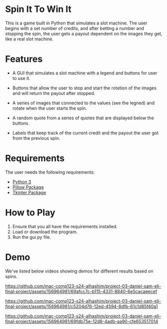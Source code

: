 # Spin It To Win It

This is a game built in Python that simulates a slot machine. The user begins with a set number of credits, and after betting a number and stopping the spin, the user gets a payout dependent on the images they get, like a real slot machine.

# Features

* A GUI that simulates a slot machine with a legend and buttons for user to use it.
  
* Buttons that allow the user to stop and start the rotation of the images and will return the payout after stopped.
  
* A series of images that connected to the values (see the legned) and rotate when the user starts the spin.
  
* A random quote from a series of quotes that are displayed below the buttons.
  
* Labels that keep track of the current credit and the payout the user got from the previous spin.

# Requirements

The user needs the following requirements:
* [Python 3](https://www.python.org/downloads/)
* [Pillow Package](https://pypi.org/project/pillow/)
* [Tkinter Package](https://docs.python.org/3/library/tkinter.html)

# How to Play

1. Ensure that you all have the requirements installed.
2. Load or download the program.
3. Run the gui.py file.
   
# Demo

We've listed below videos showing demos for different results based on spins.

https://github.com/mac-comp123-s24-alhashim/project-03-daniel-sam-eli-final-project/assets/156964981/69afcc7c-b115-4331-8840-6e5cacaeecef

https://github.com/mac-comp123-s24-alhashim/project-03-daniel-sam-eli-final-project/assets/156964981/c5204d76-12ed-4594-8dfb-61c1d85f40a1

https://github.com/mac-comp123-s24-alhashim/project-03-daniel-sam-eli-final-project/assets/156964981/69fdb75e-12d8-4adb-aa90-cfe653517014




